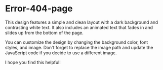 # Error-404-page
This design features a simple and clean layout with a dark background and contrasting white text. It also includes an animated text that fades in and slides up from the bottom of the page.

You can customize the design by changing the background color, font styles, and image. Don't forget to replace the image path and update the JavaScript code if you decide to use a different image.

I hope you find this helpful!
